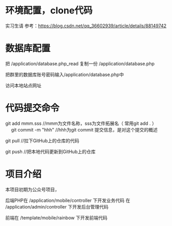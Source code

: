 # 环境配置，clone代码

实习生请
参考：https://blog.csdn.net/qq_36602939/article/details/88149742


# 数据库配置

把
/application/database.php_read
复制一份
/application/database.php

把群里的数据库账号密码输入/application/database.php中

访问本地站点网址


# 代码提交命令

git add mmm.sss          //mmm为文件名称，sss为文件拓展名（   常用git add .   ）
　
git commit -m "hhh"      //hhh为git commit 提交信息，是对这个提交的概述

git pull                 //拉下GitHub上的仓库的代码

git push                 //把本地代码更新到GitHub上的仓库


# 项目介绍

本项目初期为公众号项目，

后端PHP在 /application/mobile/controller 下开发业务代码
在 /application/admin/controller 下开发后台管理代码

前端在 /template/mobile/rainbow 下开发前端代码